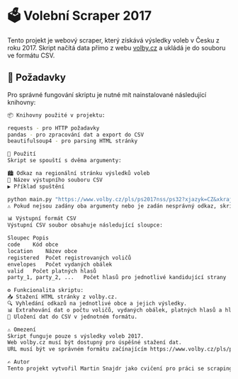 # 🗳️ Volební Scraper 2017

Tento projekt je webový scraper, který získává výsledky voleb v Česku z roku 2017. Skript načítá data přímo z webu [volby.cz](https://www.volby.cz/pls/ps2017nss/ps32?xjazyk=CZ&xkraj=6&xnumnuts=4207) a ukládá je do souboru ve formátu CSV.

## 📌 Požadavky

Pro správné fungování skriptu je nutné mít nainstalované následující knihovny:

```bash
📦 Knihovny použité v projektu:

requests - pro HTTP požadavky
pandas - pro zpracování dat a export do CSV
beautifulsoup4 - pro parsing HTML stránky

🚀 Použití
Skript se spouští s dvěma argumenty:

🏙️ Odkaz na regionální stránku výsledků voleb
📄 Název výstupního souboru CSV
▶️ Příklad spuštění

python main.py "https://www.volby.cz/pls/ps2017nss/ps32?xjazyk=CZ&xkraj=6&xnumnuts=4207" vysledky.csv
⚠️ Pokud nejsou zadány oba argumenty nebo je zadán nesprávný odkaz, skript zobrazí chybovou zprávu a ukončí se.

📊 Výstupní formát CSV
Výstupní CSV soubor obsahuje následující sloupce:

Sloupec	Popis
code	Kód obce
location	Název obce
registered	Počet registrovaných voličů
envelopes	Počet vydaných obálek
valid	Počet platných hlasů
party_1, party_2, ...	Počet hlasů pro jednotlivé kandidující strany

⚙️ Funkcionalita skriptu:
📥 Stažení HTML stránky z volby.cz.
🔍 Vyhledání odkazů na jednotlivé obce a jejich výsledky.
📊 Extrahování dat o počtu voličů, vydaných obálek, platných hlasů a hlasů pro jednotlivé strany.
💾 Uložení dat do CSV v jednotném formátu.

⚠️ Omezení
Skript funguje pouze s výsledky voleb 2017.
Web volby.cz musí být dostupný pro úspěšné stažení dat.
URL musí být ve správném formátu začínajícím https://www.volby.cz/pls/ps2017nss/ps32.

✍️ Autor
Tento projekt vytvořil Martin Snajdr jako cvičení pro práci se scrapingem v Pythonu.pip install -r requirements.txt
